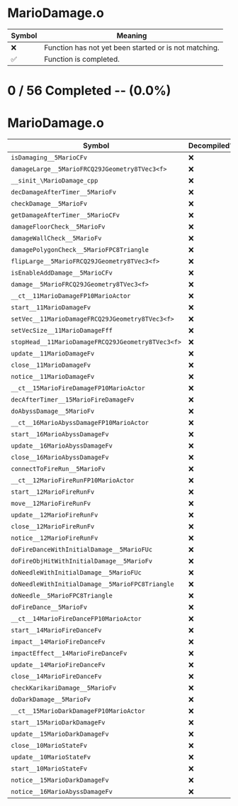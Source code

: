 # MarioDamage.o
| Symbol | Meaning 
| ------------- | ------------- 
| :x: | Function has not yet been started or is not matching. 
| :white_check_mark: | Function is completed. 


# 0 / 56 Completed -- (0.0%)
# MarioDamage.o
| Symbol | Decompiled? |
| ------------- | ------------- |
| `isDamaging__5MarioCFv` | :x: |
| `damageLarge__5MarioFRCQ29JGeometry8TVec3<f>` | :x: |
| `__sinit_\MarioDamage_cpp` | :x: |
| `decDamageAfterTimer__5MarioFv` | :x: |
| `checkDamage__5MarioFv` | :x: |
| `getDamageAfterTimer__5MarioCFv` | :x: |
| `damageFloorCheck__5MarioFv` | :x: |
| `damageWallCheck__5MarioFv` | :x: |
| `damagePolygonCheck__5MarioFPC8Triangle` | :x: |
| `flipLarge__5MarioFRCQ29JGeometry8TVec3<f>` | :x: |
| `isEnableAddDamage__5MarioCFv` | :x: |
| `damage__5MarioFRCQ29JGeometry8TVec3<f>` | :x: |
| `__ct__11MarioDamageFP10MarioActor` | :x: |
| `start__11MarioDamageFv` | :x: |
| `setVec__11MarioDamageFRCQ29JGeometry8TVec3<f>` | :x: |
| `setVecSize__11MarioDamageFff` | :x: |
| `stopHead__11MarioDamageFRCQ29JGeometry8TVec3<f>` | :x: |
| `update__11MarioDamageFv` | :x: |
| `close__11MarioDamageFv` | :x: |
| `notice__11MarioDamageFv` | :x: |
| `__ct__15MarioFireDamageFP10MarioActor` | :x: |
| `decAfterTimer__15MarioFireDamageFv` | :x: |
| `doAbyssDamage__5MarioFv` | :x: |
| `__ct__16MarioAbyssDamageFP10MarioActor` | :x: |
| `start__16MarioAbyssDamageFv` | :x: |
| `update__16MarioAbyssDamageFv` | :x: |
| `close__16MarioAbyssDamageFv` | :x: |
| `connectToFireRun__5MarioFv` | :x: |
| `__ct__12MarioFireRunFP10MarioActor` | :x: |
| `start__12MarioFireRunFv` | :x: |
| `move__12MarioFireRunFv` | :x: |
| `update__12MarioFireRunFv` | :x: |
| `close__12MarioFireRunFv` | :x: |
| `notice__12MarioFireRunFv` | :x: |
| `doFireDanceWithInitialDamage__5MarioFUc` | :x: |
| `doFireObjHitWithInitialDamage__5MarioFv` | :x: |
| `doNeedleWithInitialDamage__5MarioFUc` | :x: |
| `doNeedleWithInitialDamage__5MarioFPC8Triangle` | :x: |
| `doNeedle__5MarioFPC8Triangle` | :x: |
| `doFireDance__5MarioFv` | :x: |
| `__ct__14MarioFireDanceFP10MarioActor` | :x: |
| `start__14MarioFireDanceFv` | :x: |
| `impact__14MarioFireDanceFv` | :x: |
| `impactEffect__14MarioFireDanceFv` | :x: |
| `update__14MarioFireDanceFv` | :x: |
| `close__14MarioFireDanceFv` | :x: |
| `checkKarikariDamage__5MarioFv` | :x: |
| `doDarkDamage__5MarioFv` | :x: |
| `__ct__15MarioDarkDamageFP10MarioActor` | :x: |
| `start__15MarioDarkDamageFv` | :x: |
| `update__15MarioDarkDamageFv` | :x: |
| `close__10MarioStateFv` | :x: |
| `update__10MarioStateFv` | :x: |
| `start__10MarioStateFv` | :x: |
| `notice__15MarioDarkDamageFv` | :x: |
| `notice__16MarioAbyssDamageFv` | :x: |
